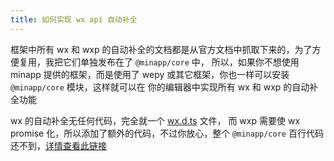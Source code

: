 ```yaml
---
title: 如何实现 wx api 自动补全
---
```


框架中所有 wx 和 wxp 的自动补全的文档都是从官方文档中抓取下来的，为了方便复用，我把它们单独发布在了 `@minapp/core` 中，
所以，如果你不想使用 minapp 提供的框架，而是使用了 wepy 或其它框架，你也一样可以安装 `@minapp/core` 模块，这样就可以在
你的编辑器中实现所有 wx 和 wxp 的自动补全功能

wx 的自动补全无任何代码，完全就一个 [wx.d.ts](https://github.com/qiu8310/minapp/blob/master/packages/minapp-generator/gen/api/wx.d.ts) 文件，
而 wxp 需要使 wx promise 化，所以添加了额外的代码，不过你放心，整个 `@minapp/core` 百行代码还不到，[详情查看此链接](https://github.com/qiu8310/minapp/blob/master/packages/minapp-core/src)
